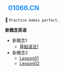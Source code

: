 <font color="#1E90FF">&nbsp;&nbsp;01066.CN</font>
---

:gift_heart: `Practice makes perfect.`  

**新概念英语**

- 新概念1
  - [基础语法1](/新概念英语/新概念1/Lesson01.md)
- 新概念2
  - [Lesson01](/新概念英语/新概念2/Lesson01.md)
  - [Lesson02](/新概念英语/新概念2/Lesson02.md)

